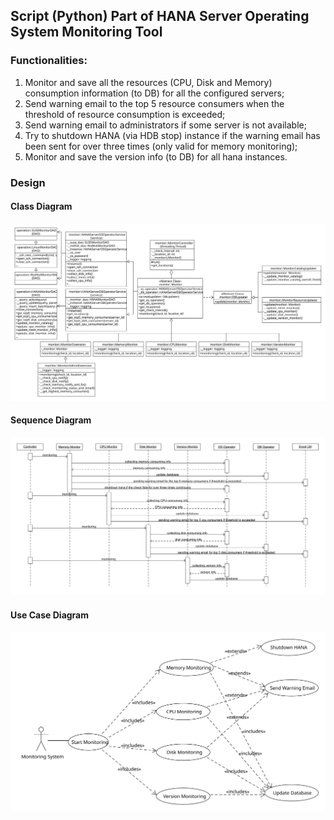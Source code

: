 ## Script (Python) Part of HANA Server Operating System Monitoring Tool


### Functionalities:

1.	Monitor and save all the resources (CPU, Disk and Memory) consumption information (to DB) for all the configured servers;
2.	Send warning email to the top 5 resource consumers when the threshold of resource consumption is exceeded;
3.  Send warning email to administrators if some server is not available;
4.	Try to shutdown HANA (via HDB stop) instance if the warning email has been sent for over three times (only valid for memory monitoring);
5.  Monitor and save the version info (to DB) for all hana instances.

### Design

#### __Class Diagram__
![class_diagram](https://raw.githubusercontent.com/ckyycc/hana_os_monitor_script/master/design/class.svg?sanitize=true)

#### __Sequence Diagram__
![sequence_diagram](https://raw.githubusercontent.com/ckyycc/hana_os_monitor_script/master/design/sequence.svg?sanitize=true)

#### __Use Case Diagram__
![class_diagram](https://raw.githubusercontent.com/ckyycc/hana_os_monitor_script/master/design/usecase.svg?sanitize=true)
